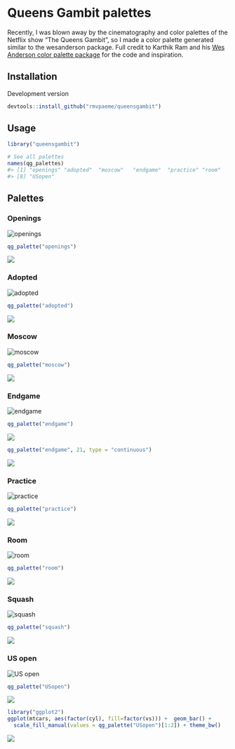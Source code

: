 <!-- README.md is generated from README.Rmd. Please edit that file -->

Queens Gambit palettes
======================

Recently, I was blown away by the cinematography and color palettes of
the Netflix show “The Queens Gambit”, so I made a color palette
generated similar to the wesanderson package. Full credit to Karthik Ram
and his [Wes Anderson color palette
package](https://github.com/karthik/wesanderson) for the code and
inspiration.

Installation
------------

Development version

``` r
devtools::install_github("rmvpaeme/queensgambit")
```

Usage
-----

``` r
library("queensgambit")

# See all palettes
names(qg_palettes)
#> [1] "openings" "adopted"  "moscow"   "endgame"  "practice" "room"     "squash"  
#> [8] "USopen"
```

Palettes
--------

### Openings

![openings](./figure/openings.jpg)

``` r
qg_palette("openings")
```

![](figure/openings-1.png)

### Adopted

![adopted](./figure/adopted.jpg)

``` r
qg_palette("adopted")
```

![](figure/adopted-1.png)

### Moscow

![moscow](./figure/moscow.jpg)

``` r
qg_palette("moscow")
```

![](figure/moscow-1.png)

### Endgame

![endgame](./figure/endgame.jpg)

``` r
qg_palette("endgame")
```

![](figure/endgame-1.png)

``` r
qg_palette("endgame", 21, type = "continuous")
```

![](figure/volcano-1.png)

### Practice

![practice](./figure/practice.jpg)

``` r
qg_palette("practice")
```

![](figure/practice-1.png)

### Room

![room](./figure/room.jpg)

``` r
qg_palette("room")
```

![](figure/room-1.png)

### Squash

![squash](./figure/squash.jpg)

``` r
qg_palette("squash")
```

![](figure/squash-1.png)

### US open

![US open](./figure/USopen.jpg)

``` r
qg_palette("USopen")
```

![](figure/usopen-1.png)

``` r
library("ggplot2")
ggplot(mtcars, aes(factor(cyl), fill=factor(vs))) +  geom_bar() +
  scale_fill_manual(values = qg_palette("USopen")[1:2]) + theme_bw()
```

![](figure/ggplot1-1.png)
